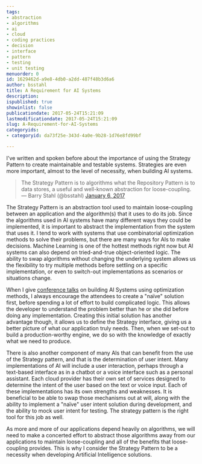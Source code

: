 ```yaml
---
tags:
- abstraction
- algorithms
- ai
- cloud
- coding practices
- decision
- interface
- pattern
- testing
- unit testing
menuorder: 0
id: 1629462d-a9e8-4db0-a2dd-487f48b3d6a6
author: bsstahl
title: A Requirement for AI Systems
description: 
ispublished: true
showinlist: false
publicationdate: 2017-05-24T15:21:09
lastmodificationdate: 2017-05-24T15:21:09
slug: A-Requirement-for-AI-Systems
categoryids:
- categoryid: da73f25e-343d-4a0e-9b28-1d76e8fd99bf

---
```


I've written and spoken before about the importance of using the Strategy Pattern to create maintainable and testable systems. Strategies are even more important, almost to the level of necessity, when building AI systems.


> The Strategy Pattern is to algorithms what the Repository Pattern is to data stores, a useful and well-known abstraction for loose-coupling.
>  — Barry Stahl (@bsstahl) [January 6, 2017](https://twitter.com/bsstahl/status/817398427529003008)

 
The Strategy Pattern is an abstraction tool used to maintain loose-coupling between an application and the algorithm(s) that it uses to do its job. Since the algorithms used in AI systems have many different ways they could be implemented, it is important to abstract the implementation from the system that uses it. I tend to work with systems that use combinatorial optimization methods to solve their problems, but there are many ways for AIs to make decisions. Machine Learning is one of the hottest methods right now but AI systems can also depend on tried-and-true object-oriented logic. The ability to swap algorithms without changing the underlying system allows us the flexibility to try multiple methods before settling on a specific implementation, or even to switch-out implementations as scenarios or situations change.

When I give [conference talks](/page/Speaking-Engagements.aspx) on building AI Systems using optimization methods, I always encourage the attendees to create a "naïve" solution first, before spending a lot of effort to build complicated logic. This allows the developer to understand the problem better than he or she did before doing any implementation. Creating this initial solution has another advantage though, it allows us to define the Strategy interface, giving us a better picture of what our application truly needs. Then, when we set-out to build a production-worthy engine, we do so with the knowledge of exactly what we need to produce.

There is also another component of many AIs that can benefit from the use of the Strategy pattern, and that is the determination of user intent. Many implementations of AI will include a user interaction, perhaps through a text-based interface as in a chatbot or a voice interface such as a personal assistant. Each cloud provider has their own set of services designed to determine the intent of the user based on the text or voice input. Each of these implementations has its own strengths and weaknesses. It is beneficial to be able to swap those mechanisms out at will, along with the ability to implement a "naïve" user intent solution during development, and the ability to mock user intent for testing. The strategy pattern is the right tool for this job as well.

As more and more of our applications depend heavily on algorithms, we will need to make a concerted effort to abstract those algorithms away from our applications to maintain loose-coupling and all of the benefits that loose-coupling provides. This is why I consider the Strategy Pattern to be a necessity when developing Artificial Intelligence solutions.

